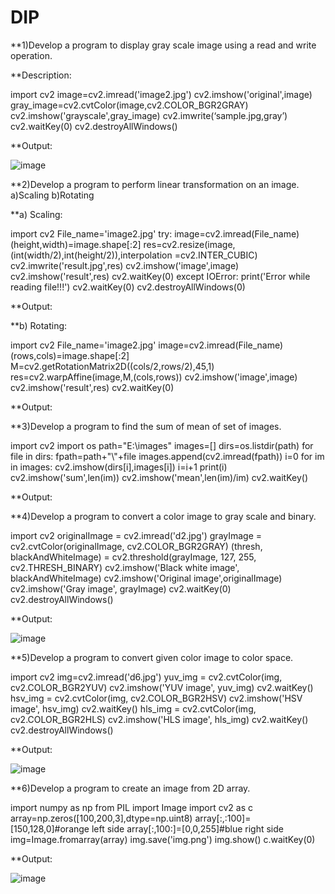 # DIP
**1)Develop a program to display gray scale image using a read and write operation.

**Description:

import cv2
image=cv2.imread('image2.jpg')
cv2.imshow('original',image)
gray_image=cv2.cvtColor(image,cv2.COLOR_BGR2GRAY)
cv2.imshow('grayscale',gray_image)
cv2.imwrite(‘sample.jpg,gray’)
cv2.waitKey(0)
cv2.destroyAllWindows()

**Output:

![image](https://user-images.githubusercontent.com/72377303/104425653-ca43ca00-5535-11eb-9cc2-777c38e412ef.png)



**2)Develop a program to perform linear transformation on an image.
     a)Scaling
     b)Rotating

**a) Scaling:

import cv2
File_name='image2.jpg'
try:
    image=cv2.imread(File_name)
    (height,width)=image.shape[:2]
    res=cv2.resize(image,(int(width/2),int(height/2)),interpolation =cv2.INTER_CUBIC)
    cv2.imwrite('result.jpg',res)
    cv2.imshow('image',image)	  
    cv2.imshow('result',res)
        cv2.waitKey(0)
except IOError:
    print('Error while reading file!!!')
    cv2.waitKey(0)
    cv2.destroyAllWindows(0)
    
**Output:    

**b) Rotating:

import cv2
File_name='image2.jpg'
image=cv2.imread(File_name)
(rows,cols)=image.shape[:2]
M=cv2.getRotationMatrix2D((cols/2,rows/2),45,1)
res=cv2.warpAffine(image,M,(cols,rows))
cv2.imshow('image',image)
cv2.imshow('result',res)
cv2.waitKey(0)

**Output:

**3)Develop a program to find the sum of mean of set of images.

import cv2
import os
path="E:\images"
images=[]
dirs=os.listdir(path)
for file in dirs:
    fpath=path+"\\"+file
    images.append(cv2.imread(fpath))
    i=0
for im in images:
    cv2.imshow(dirs[i],images[i])
    i=i+1
print(i) 
cv2.imshow('sum',len(im))
cv2.imshow('mean',len(im)/im)
cv2.waitKey()

**Output:

**4)Develop  a program to convert a color image to gray scale and binary.

import cv2 
originalImage = cv2.imread('d2.jpg')
grayImage = cv2.cvtColor(originalImage, cv2.COLOR_BGR2GRAY)
(thresh, blackAndWhiteImage) = cv2.threshold(grayImage, 127, 255, cv2.THRESH_BINARY)
cv2.imshow('Black white image', blackAndWhiteImage)
cv2.imshow('Original image',originalImage)
cv2.imshow('Gray image', grayImage)
cv2.waitKey(0)
cv2.destroyAllWindows()

**Output:

![image](https://user-images.githubusercontent.com/72377303/104425173-3245e080-5535-11eb-94e9-936a3b05562e.png)

**5)Develop a program to convert given color image to color space.

import cv2
img=cv2.imread('d6.jpg')
yuv_img = cv2.cvtColor(img, cv2.COLOR_BGR2YUV)
cv2.imshow('YUV image', yuv_img)
cv2.waitKey()
hsv_img = cv2.cvtColor(img, cv2.COLOR_BGR2HSV)
cv2.imshow('HSV image', hsv_img)
cv2.waitKey()
hls_img = cv2.cvtColor(img, cv2.COLOR_BGR2HLS)
cv2.imshow('HLS image', hls_img)
cv2.waitKey()
cv2.destroyAllWindows()

**Output:

![image](https://user-images.githubusercontent.com/72377303/104425012-fd398e00-5534-11eb-8c40-0ba6cc50b18c.png)

**6)Develop  a program to create an image from 2D array.

import numpy as np
from PIL import Image
import cv2 as c
array=np.zeros([100,200,3],dtype=np.uint8)
array[:,:100]=[150,128,0]#orange left side
array[:,100:]=[0,0,255]#blue right side
img=Image.fromarray(array)
img.save('img.png')
img.show()
c.waitKey(0)

**Output:

![image](https://user-images.githubusercontent.com/72377303/104424762-a5028c00-5534-11eb-884f-0896bf097b2d.png)





